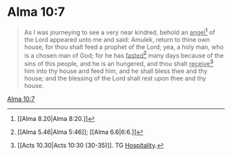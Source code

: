 # Alma 10:7

> As I was journeying to see a very near kindred, behold an <u>angel</u>[^a] of the Lord appeared unto me and said: Amulek, return to thine own house, for thou shalt feed a prophet of the Lord; yea, a holy man, who is a chosen man of God; for he has <u>fasted</u>[^b] many days because of the sins of this people, and he is an hungered, and thou shalt <u>receive</u>[^c] him into thy house and feed him, and he shall bless thee and thy house; and the blessing of the Lord shall rest upon thee and thy house.

[Alma 10:7](https://www.churchofjesuschrist.org/study/scriptures/bofm/alma/10?lang=eng&id=p7#p7)


[^a]: [[Alma 8.20|Alma 8:20.]]
[^b]: [[Alma 5.46|Alma 5:46]]; [[Alma 6.6|6:6.]]
[^c]: [[Acts 10.30|Acts 10:30 (30-35)]]. TG [Hospitality](https://www.churchofjesuschrist.org/study/scriptures/tg/hospitality?lang=eng).
